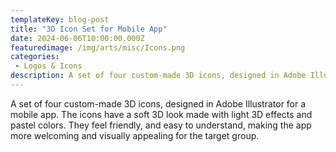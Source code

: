 ```yaml
---
templateKey: blog-post
title: "3D Icon Set for Mobile App"
date: 2024-06-06T10:00:00.000Z
featuredimage: /img/arts/misc/Icons.png
categories:
 - Logos & Icons 
description: A set of four custom-made 3D icons, designed in Adobe Illustrator for a mobile app. The icons have a soft 3D look made with light 3D effects and pastel colors. They feel friendly, and easy to understand, making the app more welcoming and visually appealing for the target group.
---
```

A set of four custom-made 3D icons, designed in Adobe Illustrator for a mobile app. The icons have a soft 3D look made with light 3D effects and pastel colors. They feel friendly, and easy to understand, making the app more welcoming and visually appealing for the target group.
